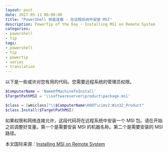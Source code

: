 ```yaml
---
layout: post
date: 2017-05-11 00:00:00
title: "PowerShell 技能连载 - 在远程系统中安装 MSI"
description: PowerTip of the Day - Installing MSI on Remote System
categories:
- powershell
- tip
tags:
- powershell
- tip
- powertip
- series
- translation
---
```

以下是一些或许对您有用的代码。您需要远程系统的管理员权限。

```powershell
$ComputerName = 'NameOfMachineToInstall'
$TargetPathMSI = '\\softwareserver\product\package.msi'

$class = [wmiclass]"\\$ComputerName\ROOT\cimv2:Win32_Product"
$class.Install($TargetPathMSI)
```

如果权限和网络连接允许，这段代码将在远程系统中安装一个 MSI 包。请在开始之前调整好变量。第一个是需要安装 MSI 的机器名称。第二个是需要安装的 MSI 路径。

<!--more-->
本文国际来源：[Installing MSI on Remote System](http://community.idera.com/powershell/powertips/b/tips/posts/installing-msi-on-remote-system)
